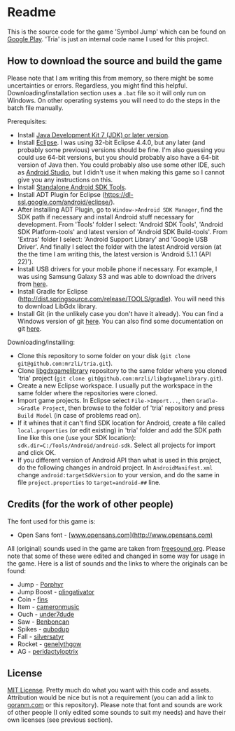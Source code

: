 # Readme

This is the source code for the game 'Symbol Jump' which can be found on [Google Play](https://play.google.com/store/apps/details?id=com.symbolplay.tria.android). 'Tria' is just an internal code name I used for this project.

## How to download the source and build the game

Please note that I am writing this from memory, so there might be some uncertainties or errors. Regardless, you might find this helpful. Downloading/installation section uses a `.bat` file so it will only run on Windows. On other operating systems you will need to do the steps in the batch file manually.

Prerequisites:

  * Install [Java Development Kit 7 (JDK) or later version](http://www.oracle.com/technetwork/java/javase/downloads/index.html).
  * Install [Eclipse](https://eclipse.org/). I was using 32-bit Eclipse 4.4.0, but any later (and probably some previous) versions should be fine. I'm also guessing you could use 64-bit versions, but you should probably also have a 64-bit version of Java then. You could probably also use some other IDE, such as [Android Studio](https://developer.android.com/sdk/index.html), but I didn't use it when making this game so I cannot give you any instructions on this.
  * Install [Standalone Android SDK Tools](https://developer.android.com/sdk/index.html#Other).
  * Install ADT Plugin for Eclipse (https://dl-ssl.google.com/android/eclipse/).
  * After installing ADT Plugin, go to `Window->Android SDK Manager`, find the SDK path if necessary and install Android stuff necessary for development. From 'Tools' folder I select: 'Android SDK Tools', 'Android SDK Platform-tools' and latest version of 'Android SDK Build-tools'. From 'Extras' folder I select: 'Android Support Library' and 'Google USB Driver'. And finally I select the folder with the latest Android version (at the the time I am writing this, the latest version is 'Android 5.1.1 (API 22)').
  * Install USB drivers for your mobile phone if necessary. For example, I was using Samsung Galaxy S3 and was able to download the drivers from [here](http://www.samsung.com/us/support/owners/product/SCH-I535MBBVZW).
  * Install Gradle for Eclipse (http://dist.springsource.com/release/TOOLS/gradle). You will need this to download LibGdx library.
  * Install Git (in the unlikely case you don't have it already). You can find a Windows version of git [here](http://git-scm.com/). You can also find some documentation on git [here](http://git-scm.com/documentation).

Downloading/installing:

  * Clone this repository to some folder on your disk (`git clone git@github.com:mrzli/tria.git`).
  * Clone [libgdxgamelibrary](https://github.com/mrzli/libgdxgamelibrary) repository to the same folder where you cloned 'tria' project (`git clone git@github.com:mrzli/libgdxgamelibrary.git`).
  * Create a new Eclipse workspace. I usually put the workspace in the same folder where the repositories were cloned.
  * Import game projects. In Eclipse select `File->Import...`, then `Gradle->Gradle Project`, then browse to the folder of 'tria' repository and press `Build Model` (in case of problems read on).
  * If it whines that it can't find SDK location for Android, create a file called `local.properties` (or edit existing) in 'tria' folder and add the SDK path line like this one (use your SDK location): `sdk.dir=C:/Tools/Android/android-sdk`. Select all projects for import and click OK.
  * If you different version of Android API than what is used in this project, do the following changes in android project. In `AndroidManifest.xml` change `android:targetSdkVersion` to your version, and do the same in file `project.properties` to `target=android-##` line.

## Credits (for the work of other people)

The font used for this game is:

  * Open Sans font - [www.opensans.com](http://www.opensans.com)

All (original) sounds used in the game are taken from [freesound.org](freesound.org). Please note that some of these were edited and changed in some way for usage in the game. Here is a list of sounds and the links to where the originals can be found:

  * Jump - [Porphyr](http://freesound.org/people/Porphyr/sounds/187567/)
  * Jump Boost - [plingativator](http://freesound.org/people/plingativator/sounds/188869/)
  * Coin - [fins](http://freesound.org/people/fins/sounds/146723/)
  * Item - [cameronmusic](http://freesound.org/people/cameronmusic/sounds/138410/)
  * Ouch - [under7dude](http://freesound.org/people/under7dude/sounds/163441/)
  * Saw - [Benboncan](http://freesound.org/people/Benboncan/sounds/60178/)
  * Spikes - [qubodup](http://freesound.org/people/qubodup/sounds/166535/)
  * Fall - [silversatyr](http://freesound.org/people/silversatyr/sounds/113366/)
  * Rocket - [genelythgow](http://freesound.org/people/genelythgow/sounds/203264/)
  * AG - [peridactyloptrix](http://freesound.org/people/peridactyloptrix/sounds/213384/)

## License

[MIT License](License.txt). Pretty much do what you want with this code and assets. Attribution would be nice but is not a requirement (you can add a link to [goranm.com](http:\\goranm.com) or this repository). Please note that font and sounds are work of other people (I only edited some sounds to suit my needs) and have their own licenses (see previous section).
